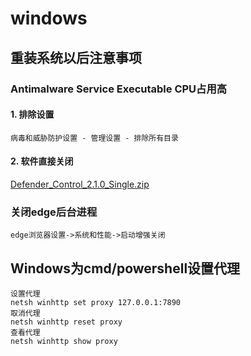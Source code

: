 # windows

## 重装系统以后注意事项

### Antimalware Service Executable CPU占用高

#### 1. 排除设置

    病毒和威胁防护设置 - 管理设置 - 排除所有目录

#### 2. 软件直接关闭

[Defender_Control_2.1.0_Single.zip](softwares/Defender_Control_2.1.0_Single.zip)

### 关闭edge后台进程

    edge浏览器设置->系统和性能->启动增强关闭

## Windows为cmd/powershell设置代理

    设置代理
    netsh winhttp set proxy 127.0.0.1:7890
    取消代理
    netsh winhttp reset proxy
    查看代理
    netsh winhttp show proxy
